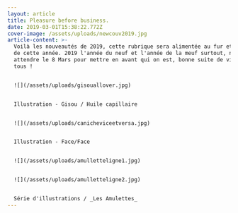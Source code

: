 ```yaml
---
layout: article
title: Pleasure before business.
date: 2019-03-01T15:38:22.772Z
cover-image: /assets/uploads/newcouv2019.jpg
article-content: >-
  Voilà les nouveautés de 2019, cette rubrique sera alimentée au fur et à mesure
  de cette année. 2019 l'année du neuf et l'année de la meuf surtout, ne pas
  attendre le 8 Mars pour mettre en avant qui on est, bonne suite de visite à
  tous !


  ![](/assets/uploads/gisouallover.jpg)


  Illustration - Gisou / Huile capillaire


  ![](/assets/uploads/canicheviceetversa.jpg)


  Illustration - Face/Face


  ![](/assets/uploads/amulletteligne1.jpg)


  ![](/assets/uploads/amulletteligne2.jpg)


  Série d'illustrations / _Les Amulettes_
---
```


